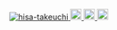 <p align="left">
  <a href="https://github.com/hisa-takeuchi/hisa-takeuchi/">
    <img src="https://komarev.com/ghpvc/?username="hisa-takeuchi" alt="hisa-takeuchi" />
  </a>
<!--   <a href="http://twitter.com/hisa-takeuchi">
    <img height="20" src="https://img.shields.io/twitter/follow/hisa-takeuchi?label=Twitter&logo=twitter&style=flat" />
  </a> -->
  <a href="https://github.com/hisa-takeuchi">
    <img height="20" src="https://img.shields.io/github/followers/hisa-takeuchi?label=follow&logo=github&style=flat" />
  </a>
<!--   <a href="https://www.reddit.com/user/hisa-takeuchi">
    <img height="20" src="https://img.shields.io/reddit/user-karma/combined/hisa-takeuchi?label=Reddit&logo=reddit&style=flat" />
  </a>
  <a href="https://stackoverflow.com/users/5720201/hisa-takeuchi">
    <img height="20" src="https://img.shields.io/stackexchange/stackoverflow/r/5720201?label=StackOverflow&logo=stack-overflow&style=flat" />
  </a> -->
  <a href="http://qiita.com/hisatoo">
    <img height="20" src="https://qiita-badge.apiapi.app/s/hisatoo/posts.svg" />
  </a>
  <//qiita.com/hisatoo">
    <img height="20" src="https://qiita-badge.apiapi.app/s/hisatoo/contributions.svg" />
  </a>
</p>
